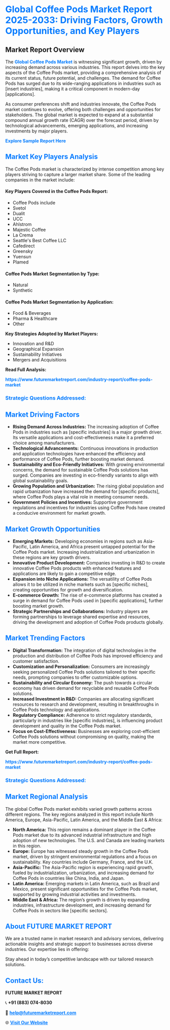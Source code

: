 <h1 style="color: #007BFF;">Global Coffee Pods Market Report 2025-2033: Driving Factors, Growth Opportunities, and Key Players</h1>

<section id="overview">
<h2>Market Report Overview</h2>
<p>The <a href="https://www.futuremarketreport.com/industry-report/coffee-pods-market" style="color: #007BFF; text-decoration: none;"><strong>Global Coffee Pods Market</strong></a> is witnessing significant growth, driven by increasing demand across various industries. This report delves into the key aspects of the Coffee Pods market, providing a comprehensive analysis of its current status, future potential, and challenges. The demand for Coffee Pods has surged due to its wide-ranging applications in industries such as [insert industries], making it a critical component in modern-day [applications].</p>
<p>As consumer preferences shift and industries innovate, the Coffee Pods market continues to evolve, offering both challenges and opportunities for stakeholders. The global market is expected to expand at a substantial compound annual growth rate (CAGR) over the forecast period, driven by technological advancements, emerging applications, and increasing investments by major players.</p>
</section>

<section id="overview">
<p><a href="https://www.futuremarketreport.com/request-sample/reportId=99894" style="color: #007BFF; text-decoration: none;"><strong>Explore Sample Report Here</strong></a></p>
</section>

<section id="key-players">
<h2 style="color: #007BFF;">Market Key Players Analysis</h2>
<p>The Coffee Pods market is characterized by intense competition among key players striving to capture a larger market share. Some of the leading companies in the market include:</p>
<h4>Key Players Covered in the Coffee Pods Report:</h4>
<ul><li>Coffee Pods include</li><li>Svetol</li><li>Dualit</li><li>UCC</li><li>Ahlstrom</li><li>Majestic Coffee</li><li>La Crema</li><li>Seattle&#039;s Best Coffee LLC</li><li>Cafedirect</li><li>Greensky</li><li>Yuensun</li><li>Plamed</li></ul>
<h4>Coffee Pods Market Segmentation by Type:</h4>
<ul><li>Natural</li><li>Synthetic</li></ul>

<h4>Coffee Pods Market Segmentation by Application:</h4>
<ul><li>Food &amp; Beverages</li><li>Pharma &amp; Healthcare</li><li>Other</li></ul>
<p><strong>Key Strategies Adopted by Market Players:</strong></p>
<ul>
<li>Innovation and R&D</li>
<li>Geographical Expansion</li>
<li>Sustainability Initiatives</li>
<li>Mergers and Acquisitions</li>
</ul>
</section>

<section>
<p><strong>Read Full Analysis: </strong></p><a href="https://www.futuremarketreport.com/industry-report/coffee-pods-market" style="color: #007BFF; text-decoration: none;"><strong>https://www.futuremarketreport.com/industry-report/coffee-pods-market</strong></a>
<h3 style="color: #007BFF;">Strategic Questions Addressed:</h3>
</section>

<section id="driving-factors">
<h2 style="color: #007BFF;">Market Driving Factors</h2>
<ul>
<li><strong>Rising Demand Across Industries:</strong> The increasing adoption of Coffee Pods in industries such as [specific industries] is a major growth driver. Its versatile applications and cost-effectiveness make it a preferred choice among manufacturers.</li>
<li><strong>Technological Advancements:</strong> Continuous innovations in production and application technologies have enhanced the efficiency and performance of Coffee Pods, further boosting market demand.</li>
<li><strong>Sustainability and Eco-Friendly Initiatives:</strong> With growing environmental concerns, the demand for sustainable Coffee Pods solutions has surged. Companies are investing in eco-friendly variants to align with global sustainability goals.</li>
<li><strong>Growing Population and Urbanization:</strong> The rising global population and rapid urbanization have increased the demand for [specific products], where Coffee Pods plays a vital role in meeting consumer needs.</li>
<li><strong>Government Policies and Incentives:</strong> Supportive government regulations and incentives for industries using Coffee Pods have created a conducive environment for market growth.</li>
</ul>
</section>

<section id="growth-opportunities">
<h2 style="color: #007BFF;">Market Growth Opportunities</h2>
<ul>
<li><strong>Emerging Markets:</strong> Developing economies in regions such as Asia-Pacific, Latin America, and Africa present untapped potential for the Coffee Pods market. Increasing industrialization and urbanization in these regions are key growth drivers.</li>
<li><strong>Innovative Product Development:</strong> Companies investing in R&D to create innovative Coffee Pods products with enhanced features and applications are likely to gain a competitive edge.</li>
<li><strong>Expansion into Niche Applications:</strong> The versatility of Coffee Pods allows it to be utilized in niche markets such as [specific niches], creating opportunities for growth and diversification.</li>
<li><strong>E-commerce Growth:</strong> The rise of e-commerce platforms has created a surge in demand for Coffee Pods used in [specific applications], further boosting market growth.</li>
<li><strong>Strategic Partnerships and Collaborations:</strong> Industry players are forming partnerships to leverage shared expertise and resources, driving the development and adoption of Coffee Pods products globally.</li>
</ul>
</section>

<section id="trending-factors">
<h2 style="color: #007BFF;">Market Trending Factors</h2>
<ul>
<li><strong>Digital Transformation:</strong> The integration of digital technologies in the production and distribution of Coffee Pods has improved efficiency and customer satisfaction.</li>
<li><strong>Customization and Personalization:</strong> Consumers are increasingly seeking personalized Coffee Pods solutions tailored to their specific needs, prompting companies to offer customizable options.</li>
<li><strong>Sustainability and Circular Economy:</strong> The push towards a circular economy has driven demand for recyclable and reusable Coffee Pods solutions.</li>
<li><strong>Increased Investment in R&D:</strong> Companies are allocating significant resources to research and development, resulting in breakthroughs in Coffee Pods technology and applications.</li>
<li><strong>Regulatory Compliance:</strong> Adherence to strict regulatory standards, particularly in industries like [specific industries], is influencing product development and quality in the Coffee Pods market.</li>
<li><strong>Focus on Cost-Effectiveness:</strong> Businesses are exploring cost-efficient Coffee Pods solutions without compromising on quality, making the market more competitive.</li>
</ul>
</section>

<section>
<p><strong>Get Full Report: </strong></p><a href="https://www.futuremarketreport.com/industry-report/coffee-pods-market" style="color: #007BFF; text-decoration: none;"><strong>https://www.futuremarketreport.com/industry-report/coffee-pods-market</strong></a>
<h3 style="color: #007BFF;">Strategic Questions Addressed:</h3>
</section>


<section id="regional-analysis">
<h2 style="color: #007BFF;">Market Regional Analysis</h2>
<p>The global Coffee Pods market exhibits varied growth patterns across different regions. The key regions analyzed in this report include North America, Europe, Asia-Pacific, Latin America, and the Middle East & Africa:</p>
<ul>
<li><strong>North America:</strong> This region remains a dominant player in the Coffee Pods market due to its advanced industrial infrastructure and high adoption of new technologies. The U.S. and Canada are leading markets in this region.</li>
<li><strong>Europe:</strong> Europe has witnessed steady growth in the Coffee Pods market, driven by stringent environmental regulations and a focus on sustainability. Key countries include Germany, France, and the U.K.</li>
<li><strong>Asia-Pacific:</strong> The Asia-Pacific region is experiencing rapid growth, fueled by industrialization, urbanization, and increasing demand for Coffee Pods in countries like China, India, and Japan.</li>
<li><strong>Latin America:</strong> Emerging markets in Latin America, such as Brazil and Mexico, present significant opportunities for the Coffee Pods market, supported by growing industrial activities and investments.</li>
<li><strong>Middle East & Africa:</strong> The region’s growth is driven by expanding industries, infrastructure development, and increasing demand for Coffee Pods in sectors like [specific sectors].</li>
</ul>
</section>

<footer>
<h2 style="color: #007BFF;">About FUTURE MARKET REPORT</h2>
<p>We are a trusted name in market research and advisory services, delivering actionable insights and strategic support to businesses across diverse industries. Our expertise lies in offering:</p>

<p>Stay ahead in today’s competitive landscape with our tailored research solutions.</p>

<h2 style="color: #007BFF;">Contact Us:</h2>
<p><strong>FUTURE MARKET REPORT</strong></p>
<p>📞 <strong>+91 (883) 074-8030</strong></p>
<p>📧 <strong><a href="mailto:help@futuremarketreport.com" style="color: #007BFF;">help@futuremarketreport.com</a></strong></p>
<p>🌐 <strong><a href="https://www.futuremarketreport.com/" style="color: #007BFF;">Visit Our Website</a></strong></p>
</footer>